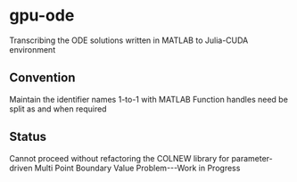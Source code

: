 # gpu-ode
Transcribing the ODE solutions written in MATLAB to Julia-CUDA environment

## Convention
Maintain the identifier names 1-to-1 with MATLAB
Function handles need be split as and when required


## Status
Cannot proceed without refactoring the COLNEW library for parameter-driven Multi Point Boundary Value Problem---Work in Progress
